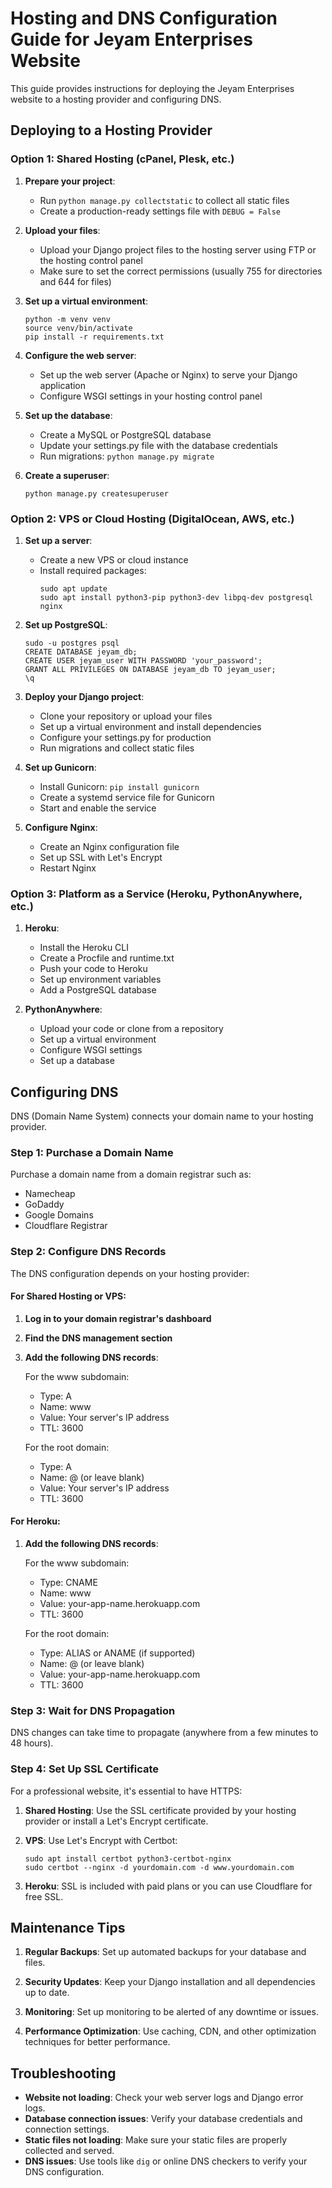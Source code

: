 # Hosting and DNS Configuration Guide for Jeyam Enterprises Website

This guide provides instructions for deploying the Jeyam Enterprises website to a hosting provider and configuring DNS.

## Deploying to a Hosting Provider

### Option 1: Shared Hosting (cPanel, Plesk, etc.)

1. **Prepare your project**:
   - Run `python manage.py collectstatic` to collect all static files
   - Create a production-ready settings file with `DEBUG = False`

2. **Upload your files**:
   - Upload your Django project files to the hosting server using FTP or the hosting control panel
   - Make sure to set the correct permissions (usually 755 for directories and 644 for files)

3. **Set up a virtual environment**:
   ```
   python -m venv venv
   source venv/bin/activate
   pip install -r requirements.txt
   ```

4. **Configure the web server**:
   - Set up the web server (Apache or Nginx) to serve your Django application
   - Configure WSGI settings in your hosting control panel

5. **Set up the database**:
   - Create a MySQL or PostgreSQL database
   - Update your settings.py file with the database credentials
   - Run migrations: `python manage.py migrate`

6. **Create a superuser**:
   ```
   python manage.py createsuperuser
   ```

### Option 2: VPS or Cloud Hosting (DigitalOcean, AWS, etc.)

1. **Set up a server**:
   - Create a new VPS or cloud instance
   - Install required packages:
     ```
     sudo apt update
     sudo apt install python3-pip python3-dev libpq-dev postgresql nginx
     ```

2. **Set up PostgreSQL**:
   ```
   sudo -u postgres psql
   CREATE DATABASE jeyam_db;
   CREATE USER jeyam_user WITH PASSWORD 'your_password';
   GRANT ALL PRIVILEGES ON DATABASE jeyam_db TO jeyam_user;
   \q
   ```

3. **Deploy your Django project**:
   - Clone your repository or upload your files
   - Set up a virtual environment and install dependencies
   - Configure your settings.py for production
   - Run migrations and collect static files

4. **Set up Gunicorn**:
   - Install Gunicorn: `pip install gunicorn`
   - Create a systemd service file for Gunicorn
   - Start and enable the service

5. **Configure Nginx**:
   - Create an Nginx configuration file
   - Set up SSL with Let's Encrypt
   - Restart Nginx

### Option 3: Platform as a Service (Heroku, PythonAnywhere, etc.)

1. **Heroku**:
   - Install the Heroku CLI
   - Create a Procfile and runtime.txt
   - Push your code to Heroku
   - Set up environment variables
   - Add a PostgreSQL database

2. **PythonAnywhere**:
   - Upload your code or clone from a repository
   - Set up a virtual environment
   - Configure WSGI settings
   - Set up a database

## Configuring DNS

DNS (Domain Name System) connects your domain name to your hosting provider.

### Step 1: Purchase a Domain Name

Purchase a domain name from a domain registrar such as:
- Namecheap
- GoDaddy
- Google Domains
- Cloudflare Registrar

### Step 2: Configure DNS Records

The DNS configuration depends on your hosting provider:

#### For Shared Hosting or VPS:

1. **Log in to your domain registrar's dashboard**

2. **Find the DNS management section**

3. **Add the following DNS records**:
   
   For the www subdomain:
   - Type: A
   - Name: www
   - Value: Your server's IP address
   - TTL: 3600
   
   For the root domain:
   - Type: A
   - Name: @ (or leave blank)
   - Value: Your server's IP address
   - TTL: 3600

#### For Heroku:

1. **Add the following DNS records**:
   
   For the www subdomain:
   - Type: CNAME
   - Name: www
   - Value: your-app-name.herokuapp.com
   - TTL: 3600
   
   For the root domain:
   - Type: ALIAS or ANAME (if supported)
   - Name: @ (or leave blank)
   - Value: your-app-name.herokuapp.com
   - TTL: 3600

### Step 3: Wait for DNS Propagation

DNS changes can take time to propagate (anywhere from a few minutes to 48 hours).

### Step 4: Set Up SSL Certificate

For a professional website, it's essential to have HTTPS:

1. **Shared Hosting**: Use the SSL certificate provided by your hosting provider or install a Let's Encrypt certificate.

2. **VPS**: Use Let's Encrypt with Certbot:
   ```
   sudo apt install certbot python3-certbot-nginx
   sudo certbot --nginx -d yourdomain.com -d www.yourdomain.com
   ```

3. **Heroku**: SSL is included with paid plans or you can use Cloudflare for free SSL.

## Maintenance Tips

1. **Regular Backups**: Set up automated backups for your database and files.

2. **Security Updates**: Keep your Django installation and all dependencies up to date.

3. **Monitoring**: Set up monitoring to be alerted of any downtime or issues.

4. **Performance Optimization**: Use caching, CDN, and other optimization techniques for better performance.

## Troubleshooting

- **Website not loading**: Check your web server logs and Django error logs.
- **Database connection issues**: Verify your database credentials and connection settings.
- **Static files not loading**: Make sure your static files are properly collected and served.
- **DNS issues**: Use tools like `dig` or online DNS checkers to verify your DNS configuration.